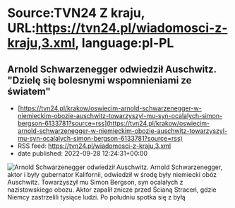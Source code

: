 # Source:TVN24 Z kraju, URL:https://tvn24.pl/wiadomosci-z-kraju,3.xml, language:pl-PL

## Arnold Schwarzenegger odwiedził Auschwitz. "Dzielę się bolesnymi wspomnieniami ze światem"
 - [https://tvn24.pl/krakow/oswiecim-arnold-schwarzenegger-w-niemieckim-obozie-auschwitz-towarzyszyl-mu-syn-ocalalych-simon-bergson-6133781?source=rss](https://tvn24.pl/krakow/oswiecim-arnold-schwarzenegger-w-niemieckim-obozie-auschwitz-towarzyszyl-mu-syn-ocalalych-simon-bergson-6133781?source=rss)
 - RSS feed: https://tvn24.pl/wiadomosci-z-kraju,3.xml
 - date published: 2022-09-28 12:24:31+00:00

<img alt="Arnold Schwarzenegger odwiedził Auschwitz. " src="https://tvn24.pl/najnowsze/cdn-zdjecie-4nqw46-arnold-schwarzenegger-i-syn-ocalalych-z-auschwitz-simon-bergson-6133847/alternates/LANDSCAPE_1280" />
    Arnold Schwarzenegger, aktor i były gubernator Kalifornii, odwiedził w środę były niemiecki obóz Auschwitz. Towarzyszył mu Simon Bergson, syn ocalałych z nazistowskiego obozu. Aktor zapalił znicze przed Ścianą Straceń, gdzie Niemcy zastrzelili tysiące ludzi. Po południu spotka się z byłą

